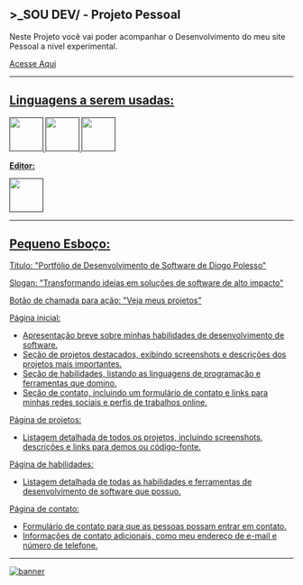## **>_SOU DEV/ - Projeto Pessoal**

Neste Projeto você vai poder acompanhar o Desenvolvimento do meu site Pessoal a nivel experimental.

<a href="" color="white">
      Acesse Aqui

****
## Linguagens a serem usadas:

<div>
<img src="https://cdn.jsdelivr.net/gh/devicons/devicon/icons/javascript/javascript-original.svg" width="60"/>
<img src="https://cdn.jsdelivr.net/gh/devicons/devicon/icons/css3/css3-plain-wordmark.svg" width="60"/>
<img src="https://cdn.jsdelivr.net/gh/devicons/devicon/icons/html5/html5-plain-wordmark.svg" width="60"/>
</div>

**Editor:**

<img src="https://cdn.jsdelivr.net/gh/devicons/devicon/icons/vscode/vscode-original.svg" width="60"/>
          

****
## Pequeno Esboço:

Título: "Portfólio de Desenvolvimento de Software de Diogo Polesso"

Slogan: "Transformando ideias em soluções de software de alto impacto"

Botão de chamada para ação: "Veja meus projetos"

Página inicial:

- Apresentação breve sobre minhas habilidades de desenvolvimento de software.
- Seção de projetos destacados, exibindo screenshots e descrições dos projetos mais importantes.
- Seção de habilidades, listando as linguagens de programação e ferramentas que domino.
- Seção de contato, incluindo um formulário de contato e links para minhas redes sociais e perfis de trabalhos online.

Página de projetos:

- Listagem detalhada de todos os projetos, incluindo screenshots, descrições e links para demos ou código-fonte.

Página de habilidades:

- Listagem detalhada de todas as habilidades e ferramentas de desenvolvimento de software que possuo.

Página de contato:

- Formulário de contato para que as pessoas possam entrar em contato.
- Informações de contato adicionais, como meu endereço de e-mail e número de telefone.

****

![banner](https://user-images.githubusercontent.com/111795220/215631270-c131e4e0-8bc4-46e4-bc6f-23d6184cf0ed.png)

